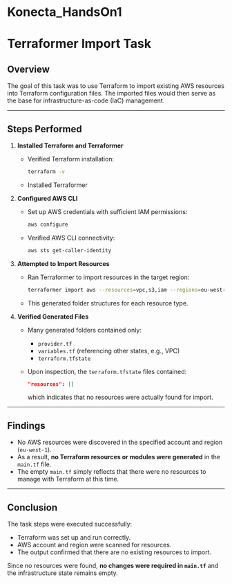 # Konecta_HandsOn1
# Terraformer Import Task

## Overview
The goal of this task was to use Terraform to import existing AWS resources into Terraform configuration files. The imported files would then serve as the base for infrastructure-as-code (IaC) management.

---

## Steps Performed

1. **Installed Terraform and Terraformer**
   - Verified Terraform installation:
     ```bash
     terraform -v
     ```
   - Installed Terraformer

2. **Configured AWS CLI**
   - Set up AWS credentials with sufficient IAM permissions:
     ```bash
     aws configure
     ```
   - Verified AWS CLI connectivity:
     ```bash
     aws sts get-caller-identity
     ```

3. **Attempted to Import Resources**
   - Ran Terraformer to import resources in the target region:
     ```bash
     terraformer import aws --resources=vpc,s3,iam --regions=eu-west-1
     ```
   - This generated folder structures for each resource type.

4. **Verified Generated Files**
   - Many generated folders contained only:
     - `provider.tf`
     - `variables.tf` (referencing other states, e.g., VPC)
     - `terraform.tfstate`

   - Upon inspection, the `terraform.tfstate` files contained:
     ```json
     "resources": []
     ```
     which indicates that no resources were actually found for import.

---

## Findings

- No AWS resources were discovered in the specified account and region (`eu-west-1`).
- As a result, **no Terraform resources or modules were generated** in the `main.tf` file.
- The empty `main.tf` simply reflects that there were no resources to manage with Terraform at this time.

---

## Conclusion

The task steps were executed successfully:
- Terraform was set up and run correctly.
- AWS account and region were scanned for resources.
- The output confirmed that there are no existing resources to import.

Since no resources were found, **no changes were required in `main.tf`** and the infrastructure state remains empty.

